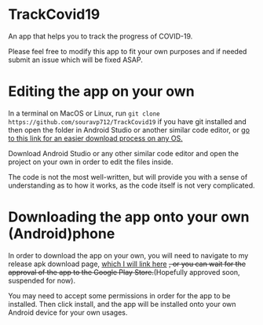 # TrackCovid19
An app that helps you to track the progress of COVID-19. 

Please feel free to modify this app to fit your own purposes and if needed submit an issue which will be fixed ASAP.

# Editing the app on your own

In a terminal on MacOS or Linux, run ```git clone https://github.com/souravp712/TrackCovid19``` if you have git installed and then open the folder in Android Studio or another similar code editor, or [go to this link for an easier download process on any OS.](https://github.com/souravp712/TrackCovid19/archive/master.zip)

Download Android Studio or any other similar code editor and open the project on your own in order to edit the files inside.

The code is not the most well-written, but will provide you with a sense of understanding as to how it works, as the code itself is not very complicated.

# Downloading the app onto your own (Android)phone

In order to download the app on your own, you will need to navigate to my release apk download page, [which I will link here](https://github.com/souravp712/TrackCovid19/releases/download/v1.0/TrackCovid19.apk) ~~, or you can wait for the approval of the app to the Google Play Store.~~(Hopefully approved soon, suspended for now).

You may need to accept some permissions in order for the app to be installed. Then click install, and the app will be installed onto your own Android device for your own usages.
